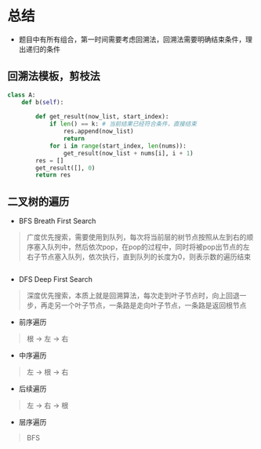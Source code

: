 # 总结

* 题目中有所有组合，第一时间需要考虑回溯法，回溯法需要明确结束条件，理出递归的条件

## 回溯法模板，剪枝法

```python
class A:
    def b(self):
    
        def get_result(now_list, start_index):
            if len() == k: # 当前结果已经符合条件，直接结束
                res.append(now_list) 
                return
            for i in range(start_index, len(nums)):
                get_result(now_list + nums[i], i + 1)
        res = []
        get_result([], 0)
        return res
```

## 二叉树的遍历

* BFS  Breath First Search

> 广度优先搜索，需要使用到队列，每次将当前层的树节点按照从左到右的顺序塞入队列中，然后依次pop，在pop的过程中，同时将被pop出节点的左右子节点塞入队列，依次执行，直到队列的长度为0，则表示数的遍历结束

```python

```

* DFS  Deep First Search

> 深度优先搜索，本质上就是回溯算法，每次走到叶子节点时，向上回退一步，再走另一个叶子节点，一条路是走向叶子节点，一条路是返回根节点

* 前序遍历

> 根 -> 左 -> 右

* 中序遍历

> 左 -> 根 -> 右

* 后续遍历

> 左 -> 右 -> 根

* 层序遍历

> BFS